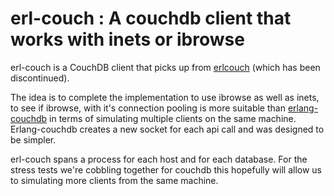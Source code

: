 erl-couch : A couchdb client that works with inets or ibrowse
======================

erl-couch is a CouchDB client that picks up from <a href="http://code.google.com/p/erlcouch/">erlcouch</a> (which has been discontinued). 

The idea is to complete the implementation to use ibrowse as well as inets, to see if ibrowse, with it's connection pooling is more suitable than <a href="http://github.com/ngerakines/erlang_couchdb/tree/master">erlang-couchdb</a> in terms of simulating multiple clients on the same machine. Erlang-couchdb creates a new socket for each api call and was designed to be simpler.

erl-couch spans a process for each host and for each database. For the stress tests we're cobbling together for couchdb this hopefully will allow us to simulating more clients from the same machine.